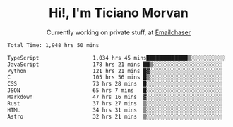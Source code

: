 <h1 align="center">Hi!, I'm Ticiano Morvan</h1>
<p align="center">Currently working on private stuff, at <a href="https://emailchaser.com" target="_blank">Emailchaser</a></p>

<!--START_SECTION:waka-->

```txt
Total Time: 1,948 hrs 50 mins

TypeScript                 1,034 hrs 45 mins█████████████▒░░░░░░░░░░░   53.10 %
JavaScript                 178 hrs 21 mins ██▒░░░░░░░░░░░░░░░░░░░░░░   09.15 %
Python                     121 hrs 21 mins █▓░░░░░░░░░░░░░░░░░░░░░░░   06.23 %
C                          105 hrs 56 mins █▒░░░░░░░░░░░░░░░░░░░░░░░   05.44 %
CSS                        73 hrs 28 mins  █░░░░░░░░░░░░░░░░░░░░░░░░   03.77 %
JSON                       65 hrs 7 mins   █░░░░░░░░░░░░░░░░░░░░░░░░   03.34 %
Markdown                   47 hrs 16 mins  ▓░░░░░░░░░░░░░░░░░░░░░░░░   02.43 %
Rust                       37 hrs 27 mins  ▒░░░░░░░░░░░░░░░░░░░░░░░░   01.92 %
HTML                       34 hrs 31 mins  ▒░░░░░░░░░░░░░░░░░░░░░░░░   01.77 %
Astro                      32 hrs 21 mins  ▒░░░░░░░░░░░░░░░░░░░░░░░░   01.66 %
```

<!--END_SECTION:waka-->
